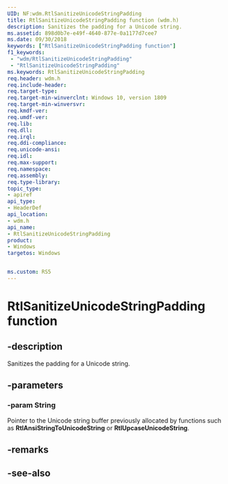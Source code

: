 ```yaml
---
UID: NF:wdm.RtlSanitizeUnicodeStringPadding
title: RtlSanitizeUnicodeStringPadding function (wdm.h)
description: Sanitizes the padding for a Unicode string.
ms.assetid: 898d0b7e-e49f-4640-877e-0a1177d7cee7
ms.date: 09/30/2018
keywords: ["RtlSanitizeUnicodeStringPadding function"]
f1_keywords:
 - "wdm/RtlSanitizeUnicodeStringPadding"
 - "RtlSanitizeUnicodeStringPadding"
ms.keywords: RtlSanitizeUnicodeStringPadding
req.header: wdm.h
req.include-header:
req.target-type:
req.target-min-winverclnt: Windows 10, version 1809
req.target-min-winversvr:
req.kmdf-ver:
req.umdf-ver:
req.lib:
req.dll:
req.irql: 
req.ddi-compliance:
req.unicode-ansi:
req.idl:
req.max-support:
req.namespace:
req.assembly:
req.type-library: 
topic_type: 
- apiref
api_type: 
- HeaderDef
api_location: 
- wdm.h
api_name: 
- RtlSanitizeUnicodeStringPadding
product:
- Windows
targetos: Windows


ms.custom: RS5
---
```


# RtlSanitizeUnicodeStringPadding function


## -description
Sanitizes the padding for a Unicode string.

## -parameters

### -param String
Pointer to the Unicode string buffer previously allocated by functions such as <b>RtlAnsiStringToUnicodeString</b> or <b>RtlUpcaseUnicodeString</b>. 

## -remarks

## -see-also
